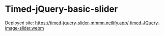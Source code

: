 # Timed-jQuery-basic-slider

Deployed site: https://timed-jquery-slider-mmmn.netlify.app/
[timed-JQuery-image-slider.webm](https://github.com/Mohanad-Nassar/Timed-jQuery-basic-slider/assets/127761857/904948b4-fcfc-41a5-a5ca-94080873189b)
